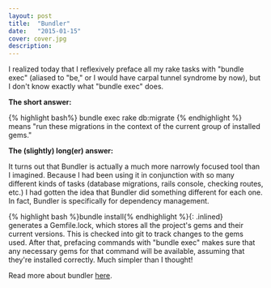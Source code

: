 ```yaml
---
layout: post
title:  "Bundler"
date:   "2015-01-15"
cover: cover.jpg
description:
---
```


I realized today that I reflexively preface all my rake tasks with "bundle exec" (aliased to "be," or I would have carpal tunnel syndrome by now), but I don't know exactly what "bundle exec" does.

<strong>The short answer:</strong>

{% highlight bash%}
bundle exec rake db:migrate
{% endhighlight %}
<br>
means "run these migrations in the context of the current group of installed gems."

<strong>The (slightly) long(er) answer:</strong>

It turns out that Bundler is actually a much more narrowly focused tool than I imagined. Because I had been using it in conjunction with so many different kinds of tasks (database migrations, rails console, checking routes, etc.) I had gotten the idea that Bundler did something different for each one. In fact, Bundler is specifically for dependency management.

{% highlight bash %}bundle install{% endhighlight %}{: .inlined}
<br>
generates a Gemfile.lock, which stores all the project's gems and their current versions. This is checked into git to track changes to the gems used. After that, prefacing commands with "bundle exec" makes sure that any necessary gems for that command will be available, assuming that they're installed correctly. Much simpler than I thought!

Read more about bundler [here][bundler].

[bundler]: http://bundler.io/rationale.html